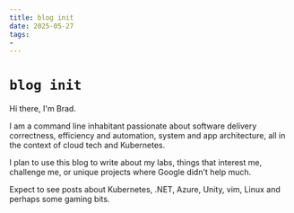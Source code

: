 ```yaml
---
title: blog init
date: 2025-05-27
tags:
- 
---
```

# `blog init`

Hi there, I'm Brad.

I am a command line inhabitant passionate about software delivery correctness, efficiency and automation, system and app architecture, all in the context of cloud tech and Kubernetes.

I plan to use this blog to write about my labs, things that interest me, challenge me, or unique projects where Google didn't help much.

Expect to see posts about Kubernetes, .NET, Azure, Unity, vim, Linux and perhaps some gaming bits.
